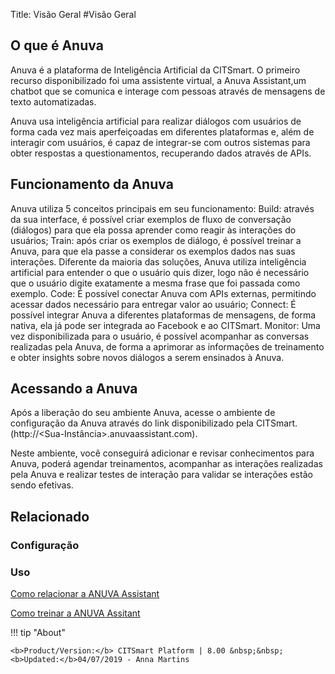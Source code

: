Title: Visão Geral
#Visão Geral

## O que é Anuva

Anuva é a plataforma de Inteligência Artificial da CITSmart. O primeiro recurso disponibilizado foi uma assistente virtual, a Anuva Assistant,um chatbot que se comunica e interage com pessoas através de mensagens de texto automatizadas. 

Anuva usa inteligência artificial para realizar diálogos com usuários de forma cada vez mais aperfeiçoadas em diferentes plataformas e, além de interagir com usuários, é capaz de integrar-se com outros sistemas para obter respostas a questionamentos, recuperando dados através de APIs.

## Funcionamento da Anuva

Anuva utiliza 5 conceitos principais em seu funcionamento:
Build: através da sua interface, é possível criar exemplos de fluxo de conversação (diálogos) para que ela possa aprender como reagir às interações do usuários;
Train: após criar os exemplos de diálogo, é possível treinar a Anuva, para que ela passe a considerar os exemplos dados nas suas interações. Diferente da maioria das soluções, Anuva utiliza inteligência artificial para entender o que o usuário quis dizer, logo não é necessário que o usuário digite exatamente a mesma frase que foi passada como exemplo.
Code: É possível conectar Anuva com APIs externas, permitindo acessar dados necessário para entregar valor ao usuário;
Connect: É possível integrar Anuva a diferentes plataformas de mensagens, de forma nativa, ela já pode ser integrada ao Facebook e ao CITSmart.
Monitor: Uma vez disponibilizada para o usuário, é possível acompanhar as conversas realizadas pela Anuva, de forma a aprimorar as informações de treinamento e obter insights sobre novos diálogos a serem ensinados à Anuva. 

## Acessando a Anuva

Após a liberação do seu ambiente Anuva, acesse o ambiente de configuração da Anuva através do link disponibilizado pela CITSmart. (http://<Sua-Instância>.anuvaassistant.com).

Neste ambiente, você conseguirá adicionar e revisar conhecimentos para Anuva, poderá agendar treinamentos, acompanhar as interações realizadas pela Anuva e realizar testes de interação para validar se interações estão sendo efetivas.


## Relacionado

### Configuração

### Uso

[Como relacionar a ANUVA Assistant](/pt-br/anuva/interact-anuva.html)

[Como treinar a ANUVA Assitant](/pt-br/anuva/trainning-anuva.html)

!!! tip "About"

    <b>Product/Version:</b> CITSmart Platform | 8.00 &nbsp;&nbsp;
    <b>Updated:</b>04/07/2019 - Anna Martins

